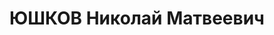 ---
title: ЮШКОВ Николай Матвеевич
description: "Род. 1905, с. Новоселово Новоселовско-го р. Красноярского края, прож.\
  \ г. Тайшет Иркутской обл., зам. директора леспромхоза, низшее, б/п, русский. \n\
  \  Арест. 15.05.37 по ст. 58-7, 8, 11. Осужд. ВК ВС СССР от 24.10.37 г. Расстрелян\
  \ 24.10.37 г. \n  Реабилитирован 15.06.57 г."
---